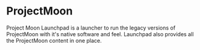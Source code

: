 # ProjectMoon
Project Moon Launchpad is a launcher to run the legacy versions of ProjectMoon with it's native software and feel.
Launchpad also provides all the ProjectMoon content in one place.
